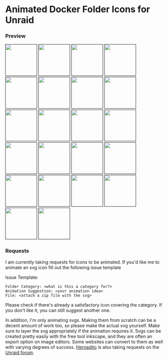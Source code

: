 # Animated Docker Folder Icons for Unraid

### Preview
[<img src="https://raw.githubusercontent.com/ground7/unraid-animated-svgs/master/Always%20Animate/audio.svg" width="100" height="100">]()
[<img src="https://raw.githubusercontent.com/ground7/unraid-animated-svgs/master/Always%20Animate/backup.svg" width="100" height="100">]()
[<img src="https://raw.githubusercontent.com/ground7/unraid-animated-svgs/master/Always%20Animate/binoculars.svg" width="100" height="100">]()
[<img src="https://raw.githubusercontent.com/ground7/unraid-animated-svgs/master/Always%20Animate/cloud.svg" width="100" height="100">]()
[<img src="https://raw.githubusercontent.com/ground7/unraid-animated-svgs/master/Always%20Animate/code.svg" width="100" height="100">]()
[<img src="https://raw.githubusercontent.com/ground7/unraid-animated-svgs/master/Always%20Animate/control.svg" width="100" height="100">]()
[<img src="https://raw.githubusercontent.com/ground7/unraid-animated-svgs/master/Always%20Animate/dash.svg" width="100" height="100">]()
[<img src="https://raw.githubusercontent.com/ground7/unraid-animated-svgs/master/Always%20Animate/database.svg" width="100" height="100">]()
[<img src="https://raw.githubusercontent.com/ground7/unraid-animated-svgs/master/Always%20Animate/downloads.svg" width="100" height="100">]()
[<img src="https://raw.githubusercontent.com/ground7/unraid-animated-svgs/master/Always%20Animate/eye.svg" width="100" height="100">]()
[<img src="https://raw.githubusercontent.com/ground7/unraid-animated-svgs/master/Always%20Animate/gaming.svg" width="100" height="100">]()
[<img src="https://raw.githubusercontent.com/ground7/unraid-animated-svgs/master/Always%20Animate/grafana.svg" width="100" height="100">]()
[<img src="https://raw.githubusercontent.com/ground7/unraid-animated-svgs/master/Always%20Animate/home-wifi.svg" width="100" height="100">]()
[<img src="https://raw.githubusercontent.com/ground7/unraid-animated-svgs/master/Always%20Animate/music.svg" width="100" height="100">]()
[<img src="https://raw.githubusercontent.com/ground7/unraid-animated-svgs/master/Always%20Animate/nzb.svg" width="100" height="100">]()
[<img src="https://raw.githubusercontent.com/ground7/unraid-animated-svgs/master/Always%20Animate/pirate.svg" width="100" height="100">]()
[<img src="https://raw.githubusercontent.com/ground7/unraid-animated-svgs/master/Always%20Animate/plex.svg" width="100" height="100">]()
[<img src="https://raw.githubusercontent.com/ground7/unraid-animated-svgs/master/Always%20Animate/search.svg" width="100" height="100">]()
[<img src="https://raw.githubusercontent.com/ground7/unraid-animated-svgs/master/Always%20Animate/security.svg" width="100" height="100">]()
[<img src="https://raw.githubusercontent.com/ground7/unraid-animated-svgs/master/Always%20Animate/settings.svg" width="100" height="100">]()
[<img src="https://raw.githubusercontent.com/ground7/unraid-animated-svgs/master/Always%20Animate/ship.svg" width="100" height="100">]()
[<img src="https://raw.githubusercontent.com/ground7/unraid-animated-svgs/master/Always%20Animate/torrent.svg" width="100" height="100">]()

### Requests
I am currently taking requests for icons to be animated. If you'd like me to animate an svg icon fill out the following issue template

Issue Template:
```
Folder Category: <what is this a category for?>
Animation Suggestion: <your animation idea>
File: <attach a zip file with the svg>
```

Please check if there's already a satisfactory icon covering the category. If you don't like it, you can still suggest another one.

In addition, I'm only animating svgs. Making them from scratch can be a decent amount of work too, so please make the actual svg yourself. Make sure to layer the svg appropriately if the animation requires it. Svgs can be created pretty easily with the free tool inkscape, and they are often an export option on image editors. Some websites can convert to them as well with varying degrees of success. [Hernadito](https://github.com/hernandito) is also taking requests on the [Unraid forum](https://forums.unraid.net/topic/92824-icon-collections-for-docker-folder-plugin/).

